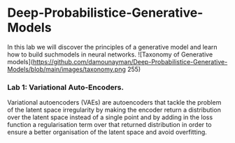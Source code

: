 # Deep-Probabilistice-Generative-Models
In this lab we will discover the principles of a generative model and learn how to build suchmodels in neural networks.
![Taxonomy of Generative models](https://github.com/damounayman/Deep-Probabilistice-Generative-Models/blob/main/images/taxonomy.png 255)
### Lab 1: Variational Auto-Encoders. 
Variational autoencoders (VAEs) are autoencoders that tackle the problem of the latent space irregularity by making the encoder return a distribution over the latent space instead of a single point and by adding in the loss function a regularisation term over that returned distribution in order to ensure a better organisation of the latent space and avoid overfitting.